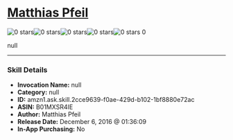 # [Matthias Pfeil](http://alexa.amazon.com/#skills/amzn1.ask.skill.2cce9639-f0ae-429d-b102-1bf8880e72ac)
![0 stars](../../images/ic_star_border_black_18dp_1x.png)![0 stars](../../images/ic_star_border_black_18dp_1x.png)![0 stars](../../images/ic_star_border_black_18dp_1x.png)![0 stars](../../images/ic_star_border_black_18dp_1x.png)![0 stars](../../images/ic_star_border_black_18dp_1x.png) 0

null

***

### Skill Details

* **Invocation Name:** null
* **Category:** null
* **ID:** amzn1.ask.skill.2cce9639-f0ae-429d-b102-1bf8880e72ac
* **ASIN:** B01MXSR4IE
* **Author:** Matthias Pfeil
* **Release Date:** December 6, 2016 @ 01:36:09
* **In-App Purchasing:** No
